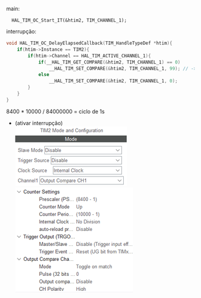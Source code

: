 main:
```
  HAL_TIM_OC_Start_IT(&htim2, TIM_CHANNEL_1);
```

interrupção:
```c
void HAL_TIM_OC_DelayElapsedCallback(TIM_HandleTypeDef *htim){
	if(htim->Instance == TIM2){
		if(htim->Channel == HAL_TIM_ACTIVE_CHANNEL_1){
			if(__HAL_TIM_GET_COMPARE(&htim2, TIM_CHANNEL_1) == 0)
				__HAL_TIM_SET_COMPARE(&htim2, TIM_CHANNEL_1, 99); // -> calculo abaixo
			else
				__HAL_TIM_SET_COMPARE(&htim2, TIM_CHANNEL_1, 0);
		}
	}
}
```

8400 * 10000 / 84000000 = ciclo de 1s


- (ativar interrupção)  
![41](41.png)    
![42](42.png)  
